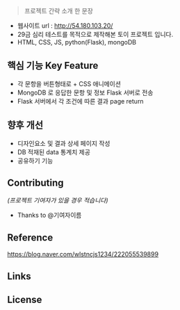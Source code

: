 > 프로젝트 간략 소개 한 문장 
- 웹사이트 url : http://54.180.103.20/
- 29금 심리 테스트를 목적으로 제작해본 토이 프로젝트 입니다.
- HTML, CSS, JS, python(Flask), mongoDB

## 핵심 기능  Key Feature
- 각 문항을 버튼형태로 + CSS 애니메이션 
- MongoDB 로 응답한 문항 및 정보 Flask 서버로 전송 
- Flask 서버에서 각 조건에 따른 결과 page return 

## 향후 개선 
- 디자인요소 및 결과 상세 페이지 작성 
- DB 적재된 data 통계치 제공 
- 공유하기 기능 

## Contributing
*(프로젝트 기여자가 있을 경우 적습니다)*
- Thanks to @기여자이름

## Reference
https://blog.naver.com/wlstncjs1234/222055539899

## Links


## License
